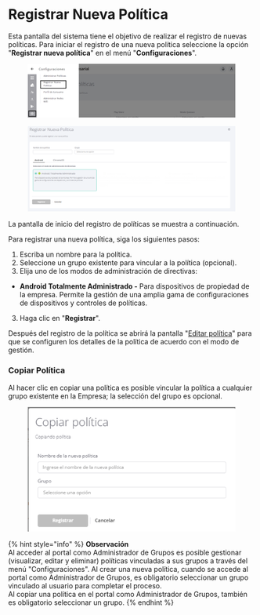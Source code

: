 # Registrar Nueva Política

Esta pantalla del sistema tiene el objetivo de realizar el registro de nuevas políticas. Para iniciar el registro de una nueva política seleccione la opción "**Registrar nueva política**" en el menú "**Configuraciones**".

<figure><img src="../../.gitbook/assets/image (227).png" alt=""><figcaption></figcaption></figure>

<figure><img src="../../.gitbook/assets/image (290).png" alt=""><figcaption></figcaption></figure>

La pantalla de inicio del registro de políticas se muestra a continuación.

Para registrar una nueva política, siga los siguientes pasos:

1. Escriba un nombre para la política.
2. Seleccione un grupo existente para vincular a la política (opcional).
3. Elija uno de los modos de administración de directivas:

* **Android Totalmente Administrado -** Para dispositivos de propiedad de la empresa. Permite la gestión de una amplia gama de configuraciones de dispositivos y controles de políticas.

3. Haga clic  en "**Registrar**".

Después del registro de la política se abrirá la pantalla "[Editar política](editar-politica/)" para que se configuren los detalles de la política de acuerdo con el modo de gestión.

### **Copiar Política**

Al hacer clic en copiar una política es posible vincular la política a cualquier grupo existente en la Empresa; la selección del grupo es opcional.

<figure><img src="../../.gitbook/assets/image (6).png" alt=""><figcaption></figcaption></figure>

{% hint style="info" %}
**Observación**\
Al acceder al portal como Administrador de Grupos es posible gestionar (visualizar, editar y eliminar) políticas vinculadas a sus grupos a través del menú "Configuraciones". Al crear una nueva política, cuando se accede al portal como Administrador de Grupos, es obligatorio seleccionar un grupo vinculado al usuario para completar el proceso.\
Al copiar una política en el portal como Administrador de Grupos, también es obligatorio seleccionar un grupo.
{% endhint %}

